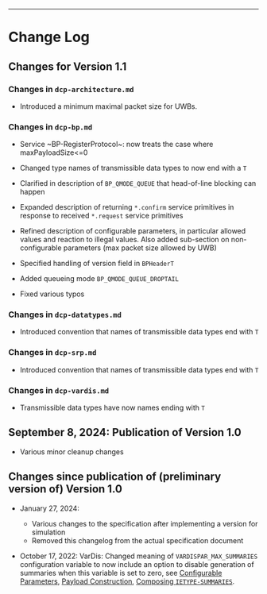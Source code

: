 ---

# Change Log


## Changes for Version 1.1


### Changes in `dcp-architecture.md`

- Introduced a minimum maximal packet size for UWBs.


### Changes in `dcp-bp.md`

- Service ~BP-RegisterProtocol~: now treats the case where
  maxPayloadSize<=0

- Changed type names of transmissible data types to now end with a `T`

- Clarified in description of `BP_QMODE_QUEUE` that head-of-line
  blocking can happen

- Expanded description of returning `*.confirm` service primitives in
  response to received `*.request` service primitives

- Refined description of configurable parameters, in particular
  allowed values and reaction to illegal values. Also added
  sub-section on non-configurable parameters (max packet size allowed
  by UWB)

- Specified handling of version field in `BPHeaderT`

- Added queueing mode `BP_QMODE_QUEUE_DROPTAIL`

- Fixed various typos


### Changes in `dcp-datatypes.md`

- Introduced convention that names of transmissible data types end
  with `T`


### Changes in `dcp-srp.md`

- Introduced convention that names of transmissible data types end
  with `T`


### Changes in `dcp-vardis.md`

- Transmissible data types have now names ending with `T`


## September 8, 2024: Publication of Version 1.0

- Various minor cleanup changes


## Changes since publication of (preliminary version of) Version 1.0

- January 27, 2024:
   - Various changes to the specification after implementing a version
     for simulation
   - Removed this changelog from the actual specification document

- October 17, 2022: VarDis: Changed meaning of
  `VARDISPAR_MAX_SUMMARIES` configuration variable to now include an
  option to disable generation of summaries when this variable is set
  to zero, see [Configurable
  Parameters](#vardis-configurable-parameters), [Payload
  Construction](#vardis-payload-format-construction), [Composing
  `IETYPE-SUMMARIES`](#vardis-composing-ietype-summaries).
